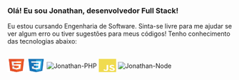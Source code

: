 ### Olá! Eu sou Jonathan, desenvolvedor Full Stack!
Eu estou cursando Engenharia de Software. Sinta-se livre para me ajudar se ver algum erro ou tiver sugestões para meus códigos!
Tenho conhecimento das tecnologias abaixo:

<div style="display: inline_block"><br>
  <img align="center" alt="Jonathan-HTML" height="30" width="40" src="https://raw.githubusercontent.com/devicons/devicon/master/icons/html5/html5-original.svg">
  <img align="center" alt="Jonathan-CSS" height="30" width="40" src="https://raw.githubusercontent.com/devicons/devicon/master/icons/css3/css3-original.svg">
  <img align="center" alt="Jonathan-PHP" height="30" width="40" src="https://cdn.jsdelivr.net/gh/devicons/devicon/icons/php/php-original.svg" />
  <img align="center" alt="Jonathan-Js" height="30" width="40" src="https://raw.githubusercontent.com/devicons/devicon/master/icons/javascript/javascript-plain.svg">
  <img align="center" alt="Jonathan-Node" height="30" width="40" src="https://cdn.jsdelivr.net/gh/devicons/devicon/icons/nodejs/nodejs-original.svg" />
  
</div>
